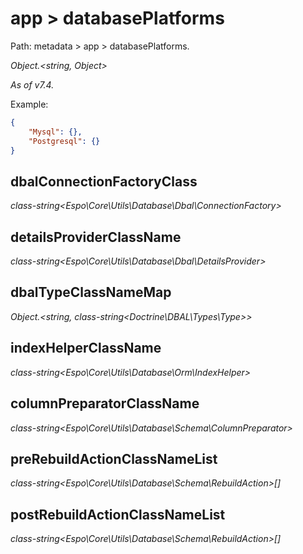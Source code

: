 # app > databasePlatforms

Path: metadata > app > databasePlatforms.

*Object.<string, Object\>*

*As of v7.4.*

Example:

```json
{
    "Mysql": {},
    "Postgresql": {}
}
```

## dbalConnectionFactoryClass

*class-string<Espo\Core\Utils\Database\Dbal\ConnectionFactory\>*

## detailsProviderClassName

*class-string<Espo\Core\Utils\Database\Dbal\DetailsProvider\>*

## dbalTypeClassNameMap

*Object.<string, class-string<Doctrine\DBAL\Types\Type\>\>*

## indexHelperClassName

*class-string<Espo\Core\Utils\Database\Orm\IndexHelper\>*

## columnPreparatorClassName

*class-string<Espo\Core\Utils\Database\Schema\ColumnPreparator\>*

## preRebuildActionClassNameList

*class-string<Espo\Core\Utils\Database\Schema\RebuildAction\>[]*

## postRebuildActionClassNameList

*class-string<Espo\Core\Utils\Database\Schema\RebuildAction\>[]*
